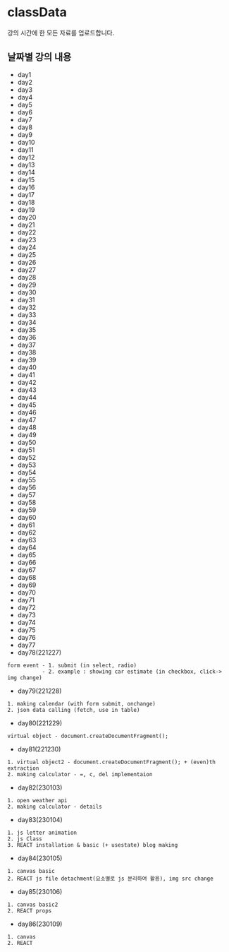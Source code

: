 # classData
강의 시간에 한 모든 자료를 업로드합니다.

## 날짜별 강의 내용
* day1
* day2
* day3
* day4
* day5
* day6
* day7
* day8
* day9
* day10
* day11
* day12
* day13
* day14
* day15
* day16
* day17
* day18
* day19
* day20
* day21
* day22
* day23
* day24
* day25
* day26
* day27
* day28
* day29
* day30
* day31
* day32
* day33
* day34
* day35
* day36
* day37
* day38
* day39
* day40
* day41
* day42
* day43
* day44
* day45
* day46
* day47
* day48
* day49
* day50
* day51
* day52
* day53
* day54
* day55
* day56
* day57
* day58
* day59
* day60
* day61
* day62
* day63
* day64
* day65
* day66
* day67
* day68
* day69
* day70
* day71
* day72
* day73
* day74
* day75
* day76
* day77
* day78(221227)
```
form event - 1. submit (in select, radio)
           - 2. example : showing car estimate (in checkbox, click-> img change)
```
* day79(221228)
```
1. making calendar (with form submit, onchange)
2. json data calling (fetch, use in table)
```
* day80(221229)
```
virtual object - document.createDocumentFragment();
```
* day81(221230)
```
1. virtual object2 - document.createDocumentFragment(); + (even)th extraction
2. making calculator - =, c, del implementaion
```
* day82(230103)
```
1. open weather api
2. making calculator - details
```
* day83(230104)
```
1. js letter animation
2. js Class
3. REACT installation & basic (+ usestate) blog making
```
* day84(230105)
```
1. canvas basic
2. REACT js file detachment(요소별로 js 분리하여 활용), img src change
```
* day85(230106)
```
1. canvas basic2
2. REACT props
```
* day86(230109)
```
1. canvas
2. REACT
```
